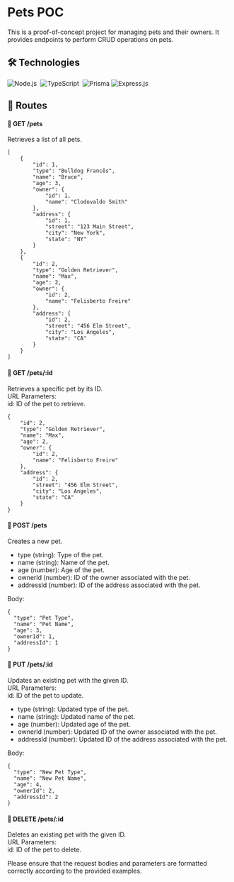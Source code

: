 # Pets POC
This is a proof-of-concept project for managing pets and their owners. It provides endpoints to perform CRUD operations on pets.

## 🛠️ Technologies

 ![Node.js](https://img.shields.io/badge/-Node.js-e6e6e6?style=for-the-badge&logo=node.js)&nbsp;
 ![TypeScript](https://img.shields.io/badge/-TypeScript-e6e6e6?style=for-the-badge&logo=typescript)&nbsp;
 ![Prisma](https://img.shields.io/badge/Prisma-e6e6e6?style=for-the-badge&logo=Prisma&logoColor=black)
 ![Express.js](https://img.shields.io/badge/Express.js-e6e6e6?style=for-the-badge&logo=express&logoColor=black)&nbsp;

## 🔸 Routes

#### 🔹 GET /pets
Retrieves a list of all pets.

    [
        {
            "id": 1,
            "type": "Bulldog Francês",
            "name": "Bruce",
            "age": 3,
            "owner": {
                "id": 1,
                "name": "Clodovaldo Smith"
            },
            "address": {
                "id": 1,
                "street": "123 Main Street",
                "city": "New York",
                "state": "NY"
            }
        },
        {
            "id": 2,
            "type": "Golden Retriever",
            "name": "Max",
            "age": 2,
            "owner": {
                "id": 2,
                "name": "Felisberto Freire"
            },
            "address": {
                "id": 2,
                "street": "456 Elm Street",
                "city": "Los Angeles",
                "state": "CA"
            }
        }
    ]

#### 🔹 GET /pets/:id
Retrieves a specific pet by its ID.\
URL Parameters:\
id: ID of the pet to retrieve.

    {
        "id": 2,
        "type": "Golden Retriever",
        "name": "Max",
        "age": 2,
        "owner": {
            "id": 2,
            "name": "Felisberto Freire"
        },
        "address": {
            "id": 2,
            "street": "456 Elm Street",
            "city": "Los Angeles",
            "state": "CA"
        }
    }


#### 🔹 POST /pets
Creates a new pet.
* type (string): Type of the pet.
* name (string): Name of the pet.
* age (number): Age of the pet.
* ownerId (number): ID of the owner associated with the pet.
* addressId (number): ID of the address associated with the pet.

Body:

    {
      "type": "Pet Type",
      "name": "Pet Name",
      "age": 3,
      "ownerId": 1,
      "addressId": 1
    }
  
#### 🔹 PUT /pets/:id
Updates an existing pet with the given ID.\
URL Parameters:\
id: ID of the pet to update.

* type (string): Updated type of the pet.
* name (string): Updated name of the pet.
* age (number): Updated age of the pet.
* ownerId (number): Updated ID of the owner associated with the pet.
* addressId (number): Updated ID of the address associated with the pet.

Body:

    {
      "type": "New Pet Type",
      "name": "New Pet Name",
      "age": 4,
      "ownerId": 2,
      "addressId": 2
    }

#### 🔹 DELETE /pets/:id
Deletes an existing pet with the given ID.\
URL Parameters:\
id: ID of the pet to delete.

Please ensure that the request bodies and parameters are formatted correctly according to the provided examples.

